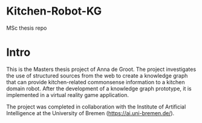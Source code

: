 # Kitchen-Robot-KG
MSc thesis repo

# Intro
This is the Masters thesis project of Anna de Groot. The project investigates the use of structured sources from the web to create a knowledge graph that can provide kitchen-related commonsense information to a kitchen domain robot. After the development of a knowledge graph prototype, it is implemented in a virtual reality game application. 

The project was completed in collaboration with the Institute of Artificial Intelligence at the University of Bremen (<https://ai.uni-bremen.de/>). 